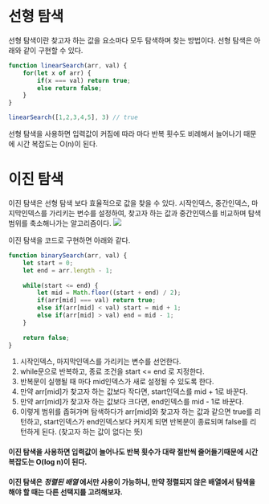 # 선형 탐색
선형 탐색이란 찾고자 하는 값을 요소마다 모두 탐색하며 찾는 방법이다.
선형 탐색은 아래와 같이 구현할 수 있다.

```javascript
function linearSearch(arr, val) {
	for(let x of arr) {
		if(x === val) return true;
      	else return false;
    }
}

linearSearch([1,2,3,4,5], 3) // true
```
선형 탐색을 사용하면 입력값이 커짐에 따라 마다 반복 횟수도 비례해서 늘어나기 때문에
시간 복잡도는 O(n)이 된다.

# 이진 탐색
이진 탐색은 선형 탐색 보다 효율적으로 값을 찾을 수 있다.
시작인덱스, 중간인덱스, 마지막인덱스를 가리키는 변수를 설정하여,
찾고자 하는 값과 중간인덱스를 비교하며 탐색 범위를 축소해나가는 알고리즘이다.
![](https://velog.velcdn.com/images/sangbin2/post/3b4b029a-86b7-4f4f-9b43-77796d9b56d0/image.png)

이진 탐색을 코드로 구현하면 아래와 같다.
```javascript
function binarySearch(arr, val) {
	let start = 0;
  	let end = arr.length - 1;
  
  	while(start <= end) {
	  	let mid = Math.floor((start + end) / 2);
		if(arr[mid] === val) return true;
      	else if(arr[mid] < val) start = mid + 1;
      	else if(arr[mid] > val) end = mid - 1;
    }
  
  	return false;
}
```

1. 시작인덱스, 마지막인덱스를 가리키는 변수를 선언한다.
2. while문으로 반복하고, 종료 조건을 start <= end 로 지정한다.
3. 반복문이 실행될 때 마다 mid인덱스가 새로 설정될 수 있도록 한다.
4. 만약 arr[mid]가 찾고자 하는 값보다 작다면, start인덱스를 mid + 1로 바꾼다.
5. 만약 arr[mid]가 찾고자 하는 값보다 크다면, end인덱스를 mid - 1로 바꾼다.
6. 이렇게 범위를 좁혀가며 탐색하다가 arr[mid]와 찾고자 하는 값과 같으면 true를 리턴하고,
start인덱스가 end인덱스보다 커지게 되면 반복문이 종료되며 false를 리턴하게 된다.
(찾고자 하는 값이 없다는 뜻)

#### 이진 탐색을 사용하면 입력값이 늘어나도 반복 횟수가 대략 절반씩 줄어들기때문에 시간 복잡도는 O(log n)이 된다.
#### 이진 탐색은 *정렬된 배열* 에서만 사용이 가능하니, 만약 정렬되지 않은 배열에서 탐색을 해야 할 때는 다른 선택지를 고려해보자.  
